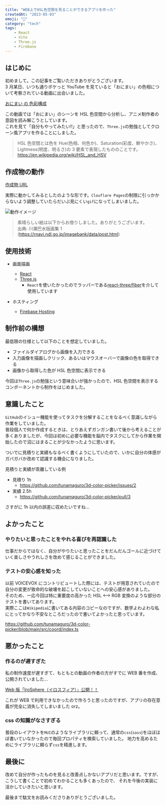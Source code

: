 ```yaml
---
title: "WEB上でHSL色空間を見ることができるアプリを作った"
createdAt: "2023-05-03"
emoji: "🎨"
category: "tech"
tags:
    - React
    - Vite
    - Three.js
    - Firebase
---
```


## はじめに

初めまして。この記事をご覧いただきありがとうございます。  
3 月某日、いつも通りボケっと YouTube を見ていると「おにまい」の色相について考察されている動画に出会いました。

[おにまい の 色彩構成](https://www.youtube.com/watch?v=G-06rSW6Gdo&t=4s)

この動画では「おにまい」のシーンを HSL 色空間から分析し、アニメ制作者の意図を読み解こうとしています。  
これを見て「自分もやってみたい!!」と思ったので、`Three.js`の勉強としてクローン風アプリを作ることにしました。

> HSL 色空間とは色を Hue(色相、何色か)、Saturation(彩度、鮮やかさ)、Lightness(明度、明るさ)の 3 要素で表現したもののことです。
> https://en.wikipedia.org/wiki/HSL_and_HSV

## 作成物の動作

[作成物 URL](https://hsl-color-picker.tunamaguro.dev/)

実際に動かしてみるとしたのような形です。`Clouflare Pages`の制限に引っかからないよう調整していたらだいぶ見にくい`gif`になってしまいました。

![動作イメージ](/images/create-hsl-color-picker/working.gif)

> 素晴らしい絵は以下からお借りしました。ありがとうございます。  
> 出典: 川瀬巴水版画集 1 (https://rnavi.ndl.go.jp/imagebank/data/post.html)

## 使用技術

- 画面描画

  - [React](https://react.dev/)
  - [Three.js](https://threejs.org/)
    - `React`を使いたかったのでラッパーである[react-three/fiber](https://github.com/pmndrs/react-three-fiber)を介して使用しています

- ホスティング
  - [Firebase Hosting](https://firebase.google.com/?hl=ja)

## 制作前の構想

最低限の仕様として以下のことを想定していました。

- ファイルダイアログから画像を入力できる
- 入力画像を描画しクリック、あるいはマウスオーバーで画像の色を取得できる
- 画像から取得した色が HSL 色空間に表示できる

今回は`Three.js`の勉強という意味合いが強かったので、HSL 色空間を表示するコンポーネントから制作をはじめました。

## 意識したこと

`GitHub`のイシュー機能を使ってタスクを分解することをなるべく意識しながら作業をしていました。  
普段個人で何か作成するときは、とりあえずガンガン書いて後から考えることが多くありましたが、今回は初めに必要な機能を脳内でタスクにしてから作業を開始したので沼にはまることが少なかったように思います。

ついでに見積りと実績もなるべく書くようにしていたので、いかに自分の体感がガバガバか改めて認識する機会になりました。

見積りと実績が乖離している例

- 見積り 1h
  - https://github.com/tunamaguro/3d-color-picker/issues/2
- 実績 2.5h
  - https://github.com/tunamaguro/3d-color-picker/pull/3

さすがに 1h 以内の誤差に収めたいですね...

## よかったこと

### やりたいと思ったことをやれる喜びを再認識した

仕事だからではなく、自分がやりたいと思ったことをだんだんゴールに近づけていく楽しさやうれしさを改めて感じることができました。

### テストの安心感を知った

以前 VOICEVOX にコントリビュートした際には、テストが用意されていたので自分の変更が致命的な破壊を起こしていないことへの安心感がありました。  
そのため、一応今回は特に重要度の高かった HSL \<--> RGB 変換のような部分のテストを書いてあります。  
実際ここは`Wikipedia`に書いてある内容のコピーなのですが、数学よわよわな私にとってかなり不安なところだったので書いてよかったと思っています。

https://github.com/tunamaguro/3d-color-picker/blob/main/src/coord/index.ts

## 悪かったこと

### 作るのが遅すぎた

私の制作速度が遅すぎて、もともとの動画の作者の方がすでに WEB 番を作成、公開されていました...

[Web 版「IroSphere（イロスフィア）」公開！！](https://www.youtube.com/watch?v=otSYZSA4wpo&t=3s)

これが WEB で利用できなかったので作ろうと思ったのですが、アプリの存在意義が完全に消失してしまいました orz。

### css の知識がなさすぎる

普段のレイアウトを`MUI`のようなライブラリに頼って、通常の`css`(`sass`)をほぼほぼ書いていなかったので毎回プロパティを検索していました。
地力を高めるためにライブラリに頼らず`css`を精進します。

## 最後に

改めて自分が作ったものを見ると改善点しかないアプリだと思います。ですが、こうして書くことで初めてわかることも多くあったので、
それを今後の実装に活かしていきたいと思います。

最後まで駄文をお読みくださりありがとうございました。
